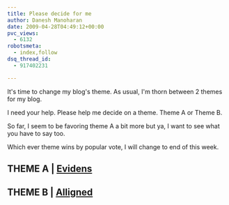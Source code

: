 ```yaml
---
title: Please decide for me
author: Danesh Manoharan
date: 2009-04-28T04:49:12+00:00
pvc_views:
  - 6132
robotsmeta:
  - index,follow
dsq_thread_id:
  - 917402231

---
```

It's time to change my blog's theme. As usual, I'm thorn between 2 themes for my blog.

I need your help. Please help me decide on a theme. Theme A or Theme B.

So far, I seem to be favoring theme A a bit more but ya, I want to see what you have to say too.

Which ever theme wins by popular vote, I will change to end of this week.

## THEME A | [Evidens][1]

## THEME B | [Alligned][2]

##

 [1]: http://designdisease.com/blog/evidens-wordpress-theme-release/
 [2]: http://www.wppro.org/2009/01/10/aligned-theme-for-wordpress/